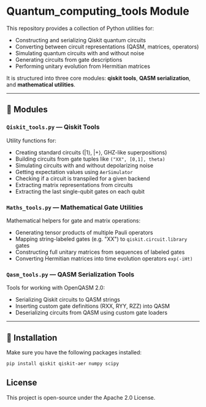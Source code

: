 # Quantum_computing_tools Module

This repository provides a collection of Python utilities for:

- Constructing and serializing Qiskit quantum circuits
- Converting between circuit representations (QASM, matrices, operators)
- Simulating quantum circuits with and without noise
- Generating circuits from gate descriptions
- Performing unitary evolution from Hermitian matrices

It is structured into three core modules: **qiskit tools**, **QASM serialization**, and **mathematical utilities**.

---

## 📁 Modules

### `Qiskit_tools.py` — Qiskit Tools

Utility functions for:

- Creating standard circuits (|1⟩, |+⟩, GHZ-like superpositions)
- Building circuits from gate tuples like `("XX", [0,1], theta)`
- Simulating circuits with and without depolarizing noise
- Getting expectation values using `AerSimulator`
- Checking if a circuit is transpiled for a given backend
- Extracting matrix representations from circuits
- Extracting the last single-qubit gates on each qubit

### `Maths_tools.py` — Mathematical Gate Utilities

Mathematical helpers for gate and matrix operations:

- Generating tensor products of multiple Pauli operators
- Mapping string-labeled gates (e.g. "XX") to `qiskit.circuit.library` gates
- Constructing full unitary matrices from sequences of labeled gates
- Converting Hermitian matrices into time evolution operators `exp(-iHt)`

### `Qasm_tools.py` — QASM Serialization Tools

Tools for working with OpenQASM 2.0:

- Serializing Qiskit circuits to QASM strings
- Inserting custom gate definitions (RXX, RYY, RZZ) into QASM
- Deserializing circuits from QASM using custom gate loaders

---

## 🚀 Installation

Make sure you have the following packages installed:

```bash
pip install qiskit qiskit-aer numpy scipy
```



## License
This project is open-source under the Apache 2.0 License.

